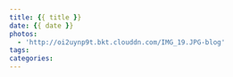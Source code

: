 ```yaml
---
title: {{ title }}
date: {{ date }}
photos:
  - 'http://oi2uynp9t.bkt.clouddn.com/IMG_19.JPG-blog'
tags:
categories:
---
```

